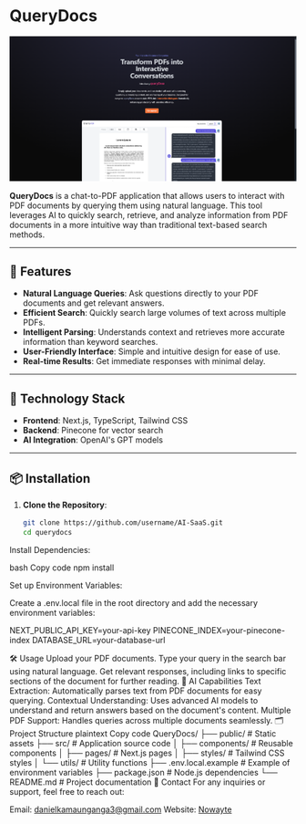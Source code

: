 # QueryDocs

![alt text](image.png)

**QueryDocs** is a chat-to-PDF application that allows users to interact with PDF documents by querying them using natural language. This tool leverages AI to quickly search, retrieve, and analyze information from PDF documents in a more intuitive way than traditional text-based search methods.

---

## 🚀 Features

- **Natural Language Queries**: Ask questions directly to your PDF documents and get relevant answers.
- **Efficient Search**: Quickly search large volumes of text across multiple PDFs.
- **Intelligent Parsing**: Understands context and retrieves more accurate information than keyword searches.
- **User-Friendly Interface**: Simple and intuitive design for ease of use.
- **Real-time Results**: Get immediate responses with minimal delay.

---

## 🔧 Technology Stack

- **Frontend**: Next.js, TypeScript, Tailwind CSS
- **Backend**: Pinecone for vector search
- **AI Integration**: OpenAI's GPT models

---

## 📦 Installation

1. **Clone the Repository**:

   ```bash
   git clone https://github.com/username/AI-SaaS.git
   cd querydocs


Install Dependencies:

bash
Copy code
npm install


Set up Environment Variables:

Create a .env.local file in the root directory and add the necessary environment variables:

NEXT_PUBLIC_API_KEY=your-api-key
PINECONE_INDEX=your-pinecone-index
DATABASE_URL=your-database-url



🛠️ Usage
Upload your PDF documents.
Type your query in the search bar using natural language.
Get relevant responses, including links to specific sections of the document for further reading.
🤖 AI Capabilities
Text Extraction: Automatically parses text from PDF documents for easy querying.
Contextual Understanding: Uses advanced AI models to understand and return answers based on the document's content.
Multiple PDF Support: Handles queries across multiple documents seamlessly.
🗂️ Project Structure
plaintext
Copy code
QueryDocs/
├── public/                # Static assets
├── src/                   # Application source code
│   ├── components/        # Reusable components
│   ├── pages/             # Next.js pages
│   ├── styles/            # Tailwind CSS styles
│   └── utils/             # Utility functions
├── .env.local.example      # Example of environment variables
├── package.json           # Node.js dependencies
└── README.md              # Project documentation
📧 Contact
For any inquiries or support, feel free to reach out:

Email: danielkamaunganga3@gmail.com
Website: [Nowayte](https://nowayte.vercel.app)






